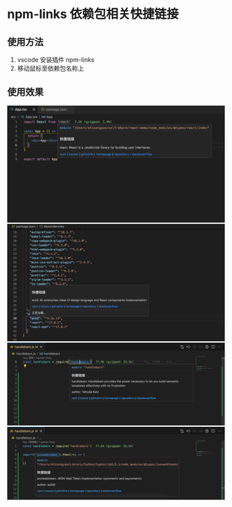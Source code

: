 # npm-links 依赖包相关快捷链接

## 使用方法
1. vscode 安装插件 npm-links
2. 移动鼠标至依赖包名称上

## 使用效果
![img](screenshots/example1.png)
![img](screenshots/example2.png)
![img](screenshots/example3.png)
![img](screenshots/example4.png)